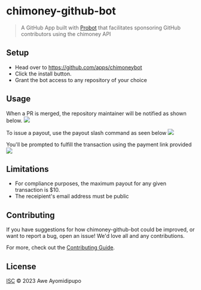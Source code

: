 # chimoney-github-bot

> A GitHub App built with [Probot](https://github.com/probot/probot) that facilitates sponsoring GitHub contributors using the chimoney API

## Setup

- Head over to https://github.com/apps/chimoneybot
- Click the install button.
- Grant the bot access to any repository of your choice

## Usage

When a PR is merged, the repository maintainer will be notified as shown below.
![](./assets/pr_merged_notification.png)

To issue a payout, use the payout slash command as seen below
![](./assets/payout_command_usage.png)

You'll be prompted to fulfill the transaction using the payment link provided
![](./assets/payment_link.png)

## Limitations

- For compliance purposes, the maximum payout for any given transaction is $10.
- The receipient's email address must be public

## Contributing

If you have suggestions for how chimoney-github-bot could be improved, or want to report a bug, open an issue! We'd love all and any contributions.

For more, check out the [Contributing Guide](CONTRIBUTING.md).

## License

[ISC](LICENSE) © 2023 Awe Ayomidipupo
